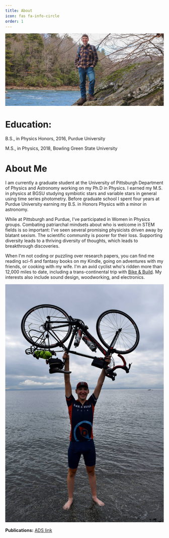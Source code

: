 ```yaml
---
title: About
icon: fas fa-info-circle
order: 1
---
```


![About me picture](/assets/img/tabs/about-me.jpg)

# Education:
B.S., in Physics Honors, 2016, Purdue University

M.S., in Physics, 2018, Bowling Green State University

# About Me

I am currently a graduate student at the University of Pittsburgh Department of Physics and Astronomy working on my Ph.D in Physics. I earned my M.S. in physics at BGSU studying symbiotic stars and variable stars in general using time series photometry. Before graduate school I spent four years at Purdue University earning my B.S. in Honors Physics with a minor in astronomy.

While at Pittsburgh and Purdue, I've participated in Women in Physics groups. Combating patriarchal mindsets about who is welcome in STEM fields is so important: I've seen several promising physicists driven away by blatant sexism. The scientific community is poorer for their loss. Supporting diversity leads to a thriving diversity of thoughts, which leads to breakthrough discoveries.

When I'm not coding or puzzling over research papers, you can find me reading sci-fi and fantasy books on my Kindle, going on adventures with my friends, or cooking with my wife. I'm an avid cyclist who's ridden more than 12,000 miles to date, including a trans-continental trip with [Bike & Build](https://bikeandbuild.org). My interests also include sound design, woodworking, and electronics.

![About me picture](/assets/img/tabs/about-me-cycling.jpg)



**Publications:** [ADS link](https://ui.adsabs.harvard.edu/search/q=orcid%3A0000-0002-4475-3181&sort=date%20desc%2C%20bibcode%20desc&p_=0)